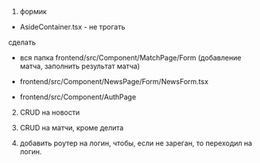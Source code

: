 1) формик
- AsideContainer.tsx - не трогать

сделать 
- вся папка frontend/src/Component/MatchPage/Form 
(добавление матча, заполнить результат матча)
  
- frontend/src/Component/NewsPage/Form/NewsForm.tsx

- frontend/src/Component/AuthPage

2) CRUD на новости
3) CRUD  на матчи, кроме делита

4) добавить роутер на логин, чтобы, если не зареган, то переходил на логин.


